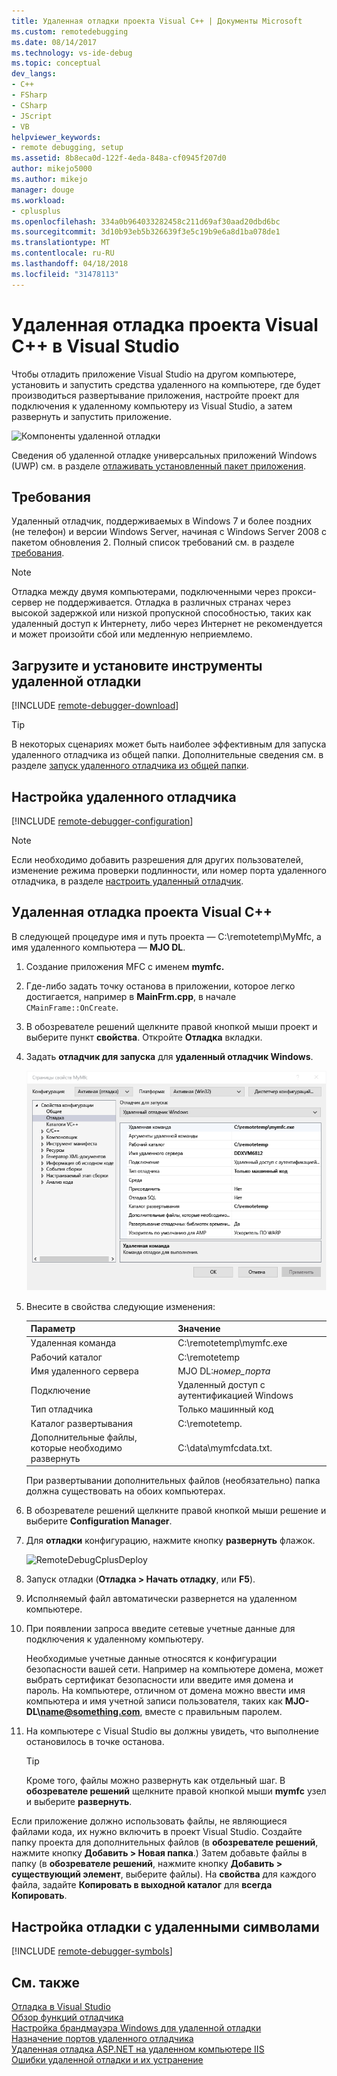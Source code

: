 ```yaml
---
title: Удаленная отладки проекта Visual C++ | Документы Microsoft
ms.custom: remotedebugging
ms.date: 08/14/2017
ms.technology: vs-ide-debug
ms.topic: conceptual
dev_langs:
- C++
- FSharp
- CSharp
- JScript
- VB
helpviewer_keywords:
- remote debugging, setup
ms.assetid: 8b8eca0d-122f-4eda-848a-cf0945f207d0
author: mikejo5000
ms.author: mikejo
manager: douge
ms.workload:
- cplusplus
ms.openlocfilehash: 334a0b964033282458c211d69af30aad20dbd6bc
ms.sourcegitcommit: 3d10b93eb5b326639f3e5c19b9e6a8d1ba078de1
ms.translationtype: MT
ms.contentlocale: ru-RU
ms.lasthandoff: 04/18/2018
ms.locfileid: "31478113"
---
```

# <a name="remote-debugging-a-visual-c-project-in-visual-studio"></a>Удаленная отладка проекта Visual C++ в Visual Studio
Чтобы отладить приложение Visual Studio на другом компьютере, установить и запустить средства удаленного на компьютере, где будет производиться развертывание приложения, настройте проект для подключения к удаленному компьютеру из Visual Studio, а затем развернуть и запустить приложение.

![Компоненты удаленной отладки](../debugger/media/remote-debugger-client-apps.png "Remote_debugger_components")

Сведения об удаленной отладке универсальных приложений Windows (UWP) см. в разделе [отлаживать установленный пакет приложения](debug-installed-app-package.md).

## <a name="requirements"></a>Требования

Удаленный отладчик, поддерживаемых в Windows 7 и более поздних (не телефон) и версии Windows Server, начиная с Windows Server 2008 с пакетом обновления 2. Полный список требований см. в разделе [требования](../debugger/remote-debugging.md#requirements_msvsmon).

> [!NOTE]
> Отладка между двумя компьютерами, подключенными через прокси-сервер не поддерживается. Отладка в различных странах через высокой задержкой или низкой пропускной способностью, таких как удаленный доступ к Интернету, либо через Интернет не рекомендуется и может произойти сбой или медленную неприемлемо.
  
## <a name="download-and-install-the-remote-tools"></a>Загрузите и установите инструменты удаленной отладки

[!INCLUDE [remote-debugger-download](../debugger/includes/remote-debugger-download.md)]
  
> [!TIP]
> В некоторых сценариях может быть наиболее эффективным для запуска удаленного отладчика из общей папки. Дополнительные сведения см. в разделе [запуск удаленного отладчика из общей папки](../debugger/remote-debugging.md#fileshare_msvsmon).
  
## <a name="BKMK_setup"></a> Настройка удаленного отладчика

[!INCLUDE [remote-debugger-configuration](../debugger/includes/remote-debugger-configuration.md)]

> [!NOTE]
> Если необходимо добавить разрешения для других пользователей, изменение режима проверки подлинности, или номер порта удаленного отладчика, в разделе [настроить удаленный отладчик](../debugger/remote-debugging.md#configure_msvsmon).

## <a name="remote_cplusplus"></a> Удаленная отладка проекта Visual C++  
 В следующей процедуре имя и путь проекта — C:\remotetemp\MyMfc, а имя удаленного компьютера — **MJO DL**.  
  
1.  Создание приложения MFC с именем **mymfc.**  
  
2.  Где-либо задать точку останова в приложении, которое легко достигается, например в **MainFrm.cpp**, в начале `CMainFrame::OnCreate`.  
  
3.  В обозревателе решений щелкните правой кнопкой мыши проект и выберите пункт **свойства**. Откройте **Отладка** вкладки.  
  
4.  Задать **отладчик для запуска** для **удаленный отладчик Windows**.  
  
     ![RemoteDebuggingCPlus](../debugger/media/remotedebuggingcplus.png "RemoteDebuggingCPlus")  
  
5.  Внесите в свойства следующие изменения:  
  
    |Параметр|Значение|
    |-|-|  
    |Удаленная команда|C:\remotetemp\mymfc.exe|  
    |Рабочий каталог|C:\remotetemp|  
    |Имя удаленного сервера|MJO DL:*номер_порта*|  
    |Подключение|Удаленный доступ с аутентификацией Windows|  
    |Тип отладчика|Только машинный код|  
    |Каталог развертывания|C:\remotetemp.|  
    |Дополнительные файлы, которые необходимо развернуть|C:\data\mymfcdata.txt.|  
  
     При развертывании дополнительных файлов (необязательно) папка должна существовать на обоих компьютерах.  
  
6.  В обозревателе решений щелкните правой кнопкой мыши решение и выберите **Configuration Manager**.  
  
7.  Для **отладки** конфигурацию, нажмите кнопку **развернуть** флажок.  
  
     ![RemoteDebugCplusDeploy](../debugger/media/remotedebugcplusdeploy.png "RemoteDebugCplusDeploy")  
  
8.  Запуск отладки (**Отладка > Начать отладку**, или **F5**).  
  
9. Исполняемый файл автоматически развернется на удаленном компьютере.  
  
10. При появлении запроса введите сетевые учетные данные для подключения к удаленному компьютеру.  
  
     Необходимые учетные данные относятся к конфигурации безопасности вашей сети. Например на компьютере домена, может выбрать сертификат безопасности или введите имя домена и пароль. На компьютере, отличном от домена можно ввести имя компьютера и имя учетной записи пользователя, таких как **MJO-DL\name@something.com**, вместе с правильным паролем.  
  
11. На компьютере с Visual Studio вы должны увидеть, что выполнение остановилось в точке останова.  
  
    > [!TIP]
    >  Кроме того, файлы можно развернуть как отдельный шаг. В **обозревателе решений** щелкните правой кнопкой мыши **mymfc** узел и выберите **развернуть**.  
  
 Если приложение должно использовать файлы, не являющиеся файлами кода, их нужно включить в проект Visual Studio. Создайте папку проекта для дополнительных файлов (в **обозревателе решений**, нажмите кнопку **Добавить > Новая папка**.) Затем добавьте файлы в папку (в **обозревателе решений**, нажмите кнопку **Добавить > существующий элемент**, выберите файлы). На **свойства** для каждого файла, задайте **Копировать в выходной каталог** для **всегда Копировать**.
  
## <a name="set-up-debugging-with-remote-symbols"></a>Настройка отладки с удаленными символами 

[!INCLUDE [remote-debugger-symbols](../debugger/includes/remote-debugger-symbols.md)] 
  
## <a name="see-also"></a>См. также  
 [Отладка в Visual Studio](../debugger/index.md)  
 [Обзор функций отладчика](../debugger/debugger-feature-tour.md)   
 [Настройка брандмауэра Windows для удаленной отладки](../debugger/configure-the-windows-firewall-for-remote-debugging.md)   
 [Назначение портов удаленного отладчика](../debugger/remote-debugger-port-assignments.md)   
 [Удаленная отладка ASP.NET на удаленном компьютере IIS](../debugger/remote-debugging-aspnet-on-a-remote-iis-computer.md)  
 [Ошибки удаленной отладки и их устранение](../debugger/remote-debugging-errors-and-troubleshooting.md)